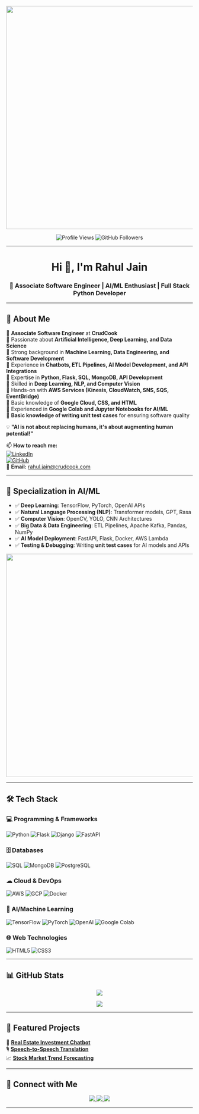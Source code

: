<p align="center">
  <img src="https://miro.medium.com/v2/resize:fit:1280/1*B4NL8NsOivEV0UUx8CdYZg.gif" width="600">
</p>

<p align="center">
  <img src="https://komarev.com/ghpvc/?username=rahul-crudcook&label=Profile%20Views&color=0e75b6&style=flat" alt="Profile Views" />
  <img src="https://img.shields.io/github/followers/rahul-crudcook?label=Followers&style=social" alt="GitHub Followers" />
</p>

---

<h1 align="center">Hi 👋, I'm Rahul Jain</h1>
<h3 align="center">🚀 Associate Software Engineer | AI/ML Enthusiast | Full Stack Python Developer</h3>

---

## 📌 About Me
🔹 **Associate Software Engineer** at **CrudCook**  
🔹 Passionate about **Artificial Intelligence, Deep Learning, and Data Science**  
🔹 Strong background in **Machine Learning, Data Engineering, and Software Development**  
🔹 Experience in **Chatbots, ETL Pipelines, AI Model Development, and API Integrations**  
🔹 Expertise in **Python, Flask, SQL, MongoDB, API Development**  
🔹 Skilled in **Deep Learning, NLP, and Computer Vision**  
🔹 Hands-on with **AWS Services (Kinesis, CloudWatch, SNS, SQS, EventBridge)**  
🔹 Basic knowledge of **Google Cloud, CSS, and HTML**  
🔹 Experienced in **Google Colab and Jupyter Notebooks for AI/ML**  
🔹 **Basic knowledge of writing unit test cases** for ensuring software quality  

💡 **"AI is not about replacing humans, it's about augmenting human potential!"**

📫 **How to reach me:**  
[![LinkedIn](https://img.shields.io/badge/LinkedIn-0077B5?style=for-the-badge&logo=linkedin&logoColor=white)](https://www.linkedin.com/in/rahul-j-crudcook/)  
[![GitHub](https://img.shields.io/badge/GitHub-181717?style=for-the-badge&logo=github&logoColor=white)](https://github.com/rahul-crudcook)  
📧 **Email:** [rahul.jain@crudcook.com](mailto:rahul.jain@crudcook.com)

---

## 🧠 Specialization in AI/ML
- ✅ **Deep Learning**: TensorFlow, PyTorch, OpenAI APIs  
- ✅ **Natural Language Processing (NLP)**: Transformer models, GPT, Rasa  
- ✅ **Computer Vision**: OpenCV, YOLO, CNN Architectures  
- ✅ **Big Data & Data Engineering**: ETL Pipelines, Apache Kafka, Pandas, NumPy  
- ✅ **AI Model Deployment**: FastAPI, Flask, Docker, AWS Lambda  
- ✅ **Testing & Debugging**: Writing **unit test cases** for AI models and APIs  

<p align="center">
  <img src="[https://media.giphy.com/media/QTfX9Ejfra3ZmNxh6B/giphy.gif](https://i.sstatic.net/K0OnO.gif)" width="600">
</p>

---

## 🛠 Tech Stack

### **💻 Programming & Frameworks**
![Python](https://img.shields.io/badge/Python-3776AB?style=for-the-badge&logo=python&logoColor=white)
![Flask](https://img.shields.io/badge/Flask-000000?style=for-the-badge&logo=flask&logoColor=white)
![Django](https://img.shields.io/badge/Django-092E20?style=for-the-badge&logo=django&logoColor=white)
![FastAPI](https://img.shields.io/badge/FastAPI-009688?style=for-the-badge&logo=fastapi&logoColor=white)

### **🗄️ Databases**
![SQL](https://img.shields.io/badge/SQL-4479A1?style=for-the-badge&logo=sqlite&logoColor=white)
![MongoDB](https://img.shields.io/badge/MongoDB-47A248?style=for-the-badge&logo=mongodb&logoColor=white)
![PostgreSQL](https://img.shields.io/badge/PostgreSQL-316192?style=for-the-badge&logo=postgresql&logoColor=white)

### **☁ Cloud & DevOps**
![AWS](https://img.shields.io/badge/AWS-FF9900?style=for-the-badge&logo=amazonaws&logoColor=white)
![GCP](https://img.shields.io/badge/GCP-4285F4?style=for-the-badge&logo=google-cloud&logoColor=white)
![Docker](https://img.shields.io/badge/Docker-2496ED?style=for-the-badge&logo=docker&logoColor=white)

### **🤖 AI/Machine Learning**
![TensorFlow](https://img.shields.io/badge/TensorFlow-FF6F00?style=for-the-badge&logo=tensorflow&logoColor=white)
![PyTorch](https://img.shields.io/badge/PyTorch-EE4C2C?style=for-the-badge&logo=pytorch&logoColor=white)
![OpenAI](https://img.shields.io/badge/OpenAI-412991?style=for-the-badge&logo=openai&logoColor=white)
![Google Colab](https://img.shields.io/badge/Google%20Colab-F9AB00?style=for-the-badge&logo=googlecolab&logoColor=white)

### **🌐 Web Technologies**
![HTML5](https://img.shields.io/badge/HTML5-E34F26?style=for-the-badge&logo=html5&logoColor=white)
![CSS3](https://img.shields.io/badge/CSS3-1572B6?style=for-the-badge&logo=css3&logoColor=white)

---

## 📊 GitHub Stats

<p align="center">
  <img src="https://github-readme-stats.vercel.app/api?username=rahul-crudcook&show_icons=true&theme=dark&count_private=true&include_all_commits=true" />
</p>

<p align="center">
  <img src="https://github-readme-stats.vercel.app/api/top-langs/?username=rahul-crudcook&layout=compact&theme=dark&langs_count=6&hide=javascript,css,html&count_private=true" />
</p>

---

## 📂 Featured Projects

🚀 [**Real Estate Investment Chatbot**](https://github.com/rahul-crudcook/Real-Estate-Investment-Chatbot)  
🎙️ [**Speech-to-Speech Translation**](https://github.com/rahul-crudcook/Speech-to-Speech-Trasnlation)  
📈 [**Stock Market Trend Forecasting**](https://github.com/rahul-crudcook/Stock-Market-Trend-Forecasting)  

---

## 🤝 Connect with Me

<p align="center">
  <a href="https://www.linkedin.com/in/rahul-j-crudcook/">
    <img src="https://img.shields.io/badge/LinkedIn-0077B5?style=for-the-badge&logo=linkedin&logoColor=white">
  </a>
  <a href="https://github.com/rahul-crudcook">
    <img src="https://img.shields.io/badge/GitHub-181717?style=for-the-badge&logo=github&logoColor=white">
  </a>
  <a href="mailto:rahul.jain@crudcook.com">
    <img src="https://img.shields.io/badge/Email-D14836?style=for-the-badge&logo=gmail&logoColor=white">
  </a>
</p>

---
